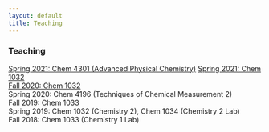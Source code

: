 ```yaml
---
layout: default
title: Teaching
---
```

### Teaching
[Spring 2021: Chem 4301 (Advanced Physical Chemistry)](chem4301/Chem4301.md) 
[Spring 2021: Chem 1032](chem1032_fall2020/Chem1032.md)   
[Fall 2020: Chem 1032](chem1032_fall2020/Chem1032.md)  
Spring 2020: Chem 4196 (Techniques of Chemical Measurement 2)  
Fall 2019: Chem 1033  
Spring 2019: Chem 1032 (Chemistry 2), Chem 1034 (Chemistry 2 Lab)  
Fall 2018: Chem 1033 (Chemistry 1 Lab) 
